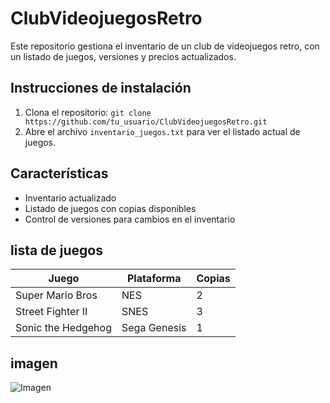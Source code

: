 # ClubVideojuegosRetro

Este repositorio gestiona el inventario de un club de videojuegos retro, con un listado de juegos, versiones y precios actualizados.


## Instrucciones de instalación
1. Clona el repositorio: `git clone https://github.com/tu_usuario/ClubVideojuegosRetro.git`
2. Abre el archivo `inventario_juegos.txt` para ver el listado actual de juegos.

## Características
- Inventario actualizado
- Listado de juegos con copias disponibles
- Control de versiones para cambios en el inventario

## lista de juegos
| Juego                 | Plataforma   | Copias |
|-----------------------|--------------|--------|
| Super Mario Bros      | NES          | 2      |
| Street Fighter II     | SNES         | 3      |
| Sonic the Hedgehog    | Sega Genesis | 1      |


## imagen

![Imagen](..\IMAGEN.jpg)

